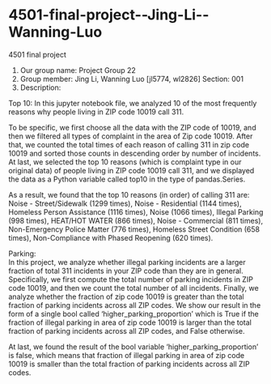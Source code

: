 # 4501-final-project--Jing-Li--Wanning-Luo
4501 final project
1. Our group name: Project Group 22
2. Group member: Jing Li, Wanning Luo [jl5774, wl2826]
  Section: 001
3. Description:

Top 10:
In this jupyter notebook file, we analyzed 10 of the most frequently reasons why people living in ZIP code 10019 call 311. 

To be specific, we first choose all the data with the ZIP code of 10019, and then we filtered all types of complaint in the area of Zip code 10019. After that, we counted the total times of each reason of calling 311 in zip code 10019 and sorted those counts in descending order by number of incidents. At last, we selected the top 10 reasons (which is complaint type in our original data) of people living in ZIP code 10019 call 311, and we displayed the data as a Python variable called top10 in the type of pandas.Series.

As a result, we found that the top 10 reasons (in order) of calling 311 are: Noise - Street/Sidewalk (1299 times), Noise - Residential (1144 times), Homeless Person Assistance (1116 times), Noise (1066 times), Illegal Parking (998 times), HEAT/HOT WATER (866 times), Noise - Commercial (811 times), Non-Emergency Police Matter (776 times), Homeless Street Condition (658 times), Non-Compliance with Phased Reopening (620 times).

Parking:  
In this project, we analyze whether illegal parking incidents are a larger fraction of total 311 incidents in your ZIP code than they are in general. Specifically, we first compute the total number of parking incidents in ZIP code 10019, and then we count the total number of all incidents. Finally, we analyze whether the fraction of zip code 10019 is greater than the total fraction of parking incidents across all ZIP codes. We show our result in the form of a single bool called ‘higher_parking_proportion’ which is True if the fraction of illegal parking in area of zip code 10019 is larger than the total fraction of parking incidents across all ZIP codes, and False otherwise.

At last, we found the result of the bool variable ‘higher_parking_proportion’ is false, which means that fraction of illegal parking in area of zip code 10019 is smaller than the total fraction of parking incidents across all ZIP codes.

